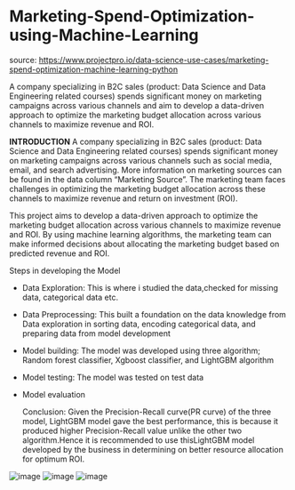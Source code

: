 # Marketing-Spend-Optimization-using-Machine-Learning
source: https://www.projectpro.io/data-science-use-cases/marketing-spend-optimization-machine-learning-python

A company specializing in B2C sales (product: Data Science and Data Engineering related courses) spends significant money on marketing campaigns across various channels  and aim to develop a data-driven approach to optimize the marketing budget allocation across various channels to maximize revenue and ROI.



**INTRODUCTION**
A company specializing in B2C sales (product: Data Science and Data Engineering related courses) spends significant money on marketing campaigns across various channels such as social media, email, and search advertising. More information on marketing sources can be found in the data column “Marketing Source”. The marketing team faces challenges in optimizing the marketing budget allocation across these channels to maximize revenue and return on investment (ROI).

This project aims to develop a data-driven approach to optimize the marketing budget allocation across various channels to maximize revenue and ROI. By using machine learning algorithms, the marketing team can make informed decisions about allocating the marketing budget based on predicted revenue and ROI.

Steps in developing the Model
- Data Exploration: This is where i studied the data,checked for missing data, categorical data etc.
- Data Preprocessing: This built a foundation on the data knowledge from Data exploration in sorting data, encoding categorical data, and preparing data from model development
- Model building: The model was developed using three algorithm; Random forest classifier, Xgboost classifier, and LightGBM algorithm
- Model testing: The model was tested on test data
- Model evaluation


  Conclusion: Given the Precision-Recall curve(PR curve) of the three model, LightGBM model gave the best performance, this is because it produced higher Precision-Recall value unlike the other two algorithm.Hence it is recommended to use thisLightGBM model developed by the business in determining on better resource allocation for optimum ROI.
  
![image](https://github.com/user-attachments/assets/6a06c221-bd35-4140-8006-00f201650d5c)
![image](https://github.com/user-attachments/assets/ca97fcbd-5da3-4f63-8e8c-783c40b8e245)
![image](https://github.com/user-attachments/assets/40537835-8572-45f3-8548-09bd0c33d940)

